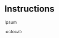 # Instructions
Ipsum

:octocat:

<!-- ["https://picsum.photos/id/192/620/620", "https://picsum.photos/id/193/620/620", "https://picsum.photos/id/194/620/620"] -->


